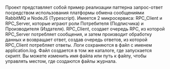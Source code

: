 Проект представляет собой пример реализации паттерна запрос-ответ посредством использования платформы обмена сообщениями RabbitMQ и NodeJS (Typescript). Имеется 2 микросервиса: RPC_Client и RPC_Server, которые играют роли Потребителя (Подписчика) и Производителя (Издателя). RPC_Client, создает очередь RPC, из которой RPC_Server потребляет сообщения, и затем производит обработку данных и возвращает ответ, создав очередь ответов, из которой RPC_Client потребляет ответы. 
Логи сохраняются в файл с именем application.log. Файл создается в том же каталоге, где запускается скрипт. Вы можете изменить имя файла или путь к файлу, чтобы управлять местом, где создаются файлы журнала.
